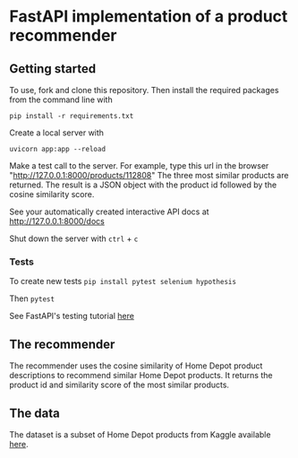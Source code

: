 # FastAPI implementation of a product recommender 

## Getting started
To use, fork and clone this repository. Then install the required packages from the command line with

`pip install -r requirements.txt` 

Create a local server with 

`uvicorn app:app --reload`

Make a test call to the server. For example, type this url in the browser "http://127.0.0.1:8000/products/112808" The three most similar products are returned. The result is a JSON object with the product id followed by the cosine similarity score. 

See your automatically created interactive API docs at http://127.0.0.1:8000/docs

Shut down the server with `ctrl` + `c`

### Tests
To create new tests `pip install pytest selenium hypothesis`

Then `pytest`

See FastAPI's testing tutorial [here](https://fastapi.tiangolo.com/tutorial/testing/)


## The recommender
The recommender uses the cosine similarity of Home Depot product descriptions to recommend similar Home Depot products. It returns the product id and similarity score of the most similar products. 


## The data
The dataset is a subset of Home Depot products from Kaggle available [here](https://www.kaggle.com/c/home-depot-product-search-relevance/data).

